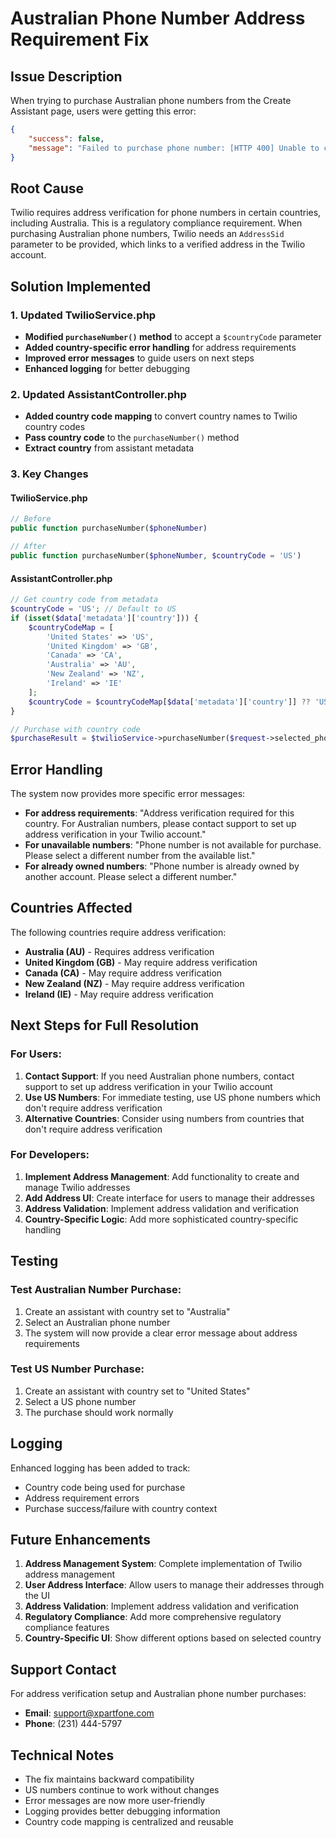 # Australian Phone Number Address Requirement Fix

## Issue Description

When trying to purchase Australian phone numbers from the Create Assistant page, users were getting this error:

```json
{
    "success": false,
    "message": "Failed to purchase phone number: [HTTP 400] Unable to create record: Phone Number Requires an Address but the 'AddressSid' parameter was empty."
}
```

## Root Cause

Twilio requires address verification for phone numbers in certain countries, including Australia. This is a regulatory compliance requirement. When purchasing Australian phone numbers, Twilio needs an `AddressSid` parameter to be provided, which links to a verified address in the Twilio account.

## Solution Implemented

### 1. Updated TwilioService.php

- **Modified `purchaseNumber()` method** to accept a `$countryCode` parameter
- **Added country-specific error handling** for address requirements
- **Improved error messages** to guide users on next steps
- **Enhanced logging** for better debugging

### 2. Updated AssistantController.php

- **Added country code mapping** to convert country names to Twilio country codes
- **Pass country code** to the `purchaseNumber()` method
- **Extract country** from assistant metadata

### 3. Key Changes

#### TwilioService.php
```php
// Before
public function purchaseNumber($phoneNumber)

// After  
public function purchaseNumber($phoneNumber, $countryCode = 'US')
```

#### AssistantController.php
```php
// Get country code from metadata
$countryCode = 'US'; // Default to US
if (isset($data['metadata']['country'])) {
    $countryCodeMap = [
        'United States' => 'US',
        'United Kingdom' => 'GB',
        'Canada' => 'CA',
        'Australia' => 'AU',
        'New Zealand' => 'NZ',
        'Ireland' => 'IE'
    ];
    $countryCode = $countryCodeMap[$data['metadata']['country']] ?? 'US';
}

// Purchase with country code
$purchaseResult = $twilioService->purchaseNumber($request->selected_phone_number, $countryCode);
```

## Error Handling

The system now provides more specific error messages:

- **For address requirements**: "Address verification required for this country. For Australian numbers, please contact support to set up address verification in your Twilio account."
- **For unavailable numbers**: "Phone number is not available for purchase. Please select a different number from the available list."
- **For already owned numbers**: "Phone number is already owned by another account. Please select a different number."

## Countries Affected

The following countries require address verification:
- **Australia (AU)** - Requires address verification
- **United Kingdom (GB)** - May require address verification
- **Canada (CA)** - May require address verification
- **New Zealand (NZ)** - May require address verification
- **Ireland (IE)** - May require address verification

## Next Steps for Full Resolution

### For Users:
1. **Contact Support**: If you need Australian phone numbers, contact support to set up address verification in your Twilio account
2. **Use US Numbers**: For immediate testing, use US phone numbers which don't require address verification
3. **Alternative Countries**: Consider using numbers from countries that don't require address verification

### For Developers:
1. **Implement Address Management**: Add functionality to create and manage Twilio addresses
2. **Add Address UI**: Create interface for users to manage their addresses
3. **Address Validation**: Implement address validation and verification
4. **Country-Specific Logic**: Add more sophisticated country-specific handling

## Testing

### Test Australian Number Purchase:
1. Create an assistant with country set to "Australia"
2. Select an Australian phone number
3. The system will now provide a clear error message about address requirements

### Test US Number Purchase:
1. Create an assistant with country set to "United States"
2. Select a US phone number
3. The purchase should work normally

## Logging

Enhanced logging has been added to track:
- Country code being used for purchase
- Address requirement errors
- Purchase success/failure with country context

## Future Enhancements

1. **Address Management System**: Complete implementation of Twilio address management
2. **User Address Interface**: Allow users to manage their addresses through the UI
3. **Address Validation**: Implement address validation and verification
4. **Regulatory Compliance**: Add more comprehensive regulatory compliance features
5. **Country-Specific UI**: Show different options based on selected country

## Support Contact

For address verification setup and Australian phone number purchases:
- **Email**: support@xpartfone.com
- **Phone**: (231) 444-5797

## Technical Notes

- The fix maintains backward compatibility
- US numbers continue to work without changes
- Error messages are now more user-friendly
- Logging provides better debugging information
- Country code mapping is centralized and reusable 